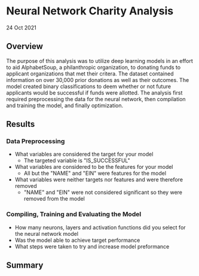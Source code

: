 # Neural Network Charity Analysis
24 Oct 2021

## Overview
The purpose of this analysis was to utilize deep learning models in an effort to aid AlphabetSoup, a philanthropic organization, to donating funds to applicant organizations that met their critera. The dataset contained information on over 30,000 prior donations as well as their outcomes. The model created binary classifications to deem whether or not future applicants would be successful if funds were allotted. The analysis first required preprocessing the data for the neural network, then compilation and training the model, and finally optimization. 

## Results

### Data Preprocessing
- What variables are considered the target for your model
  - The targeted variable is "IS_SUCCESSFUL"
- What variables are considered to be the features for your model
  - All but the "NAME" and "EIN" were features for the model 
- What variables were neither targets nor features and were therefore removed
  - "NAME" and "EIN" were not considered significant so they were removed from the model 

### Compiling, Training and Evaluating the Model
- How many neurons, layers and activation functions did you select for the neural network model 
- Was the model able to achieve target performance
- What steps were taken to try and increase model preformance 

## Summary
